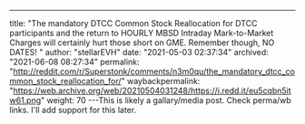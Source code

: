---
title: "The mandatory DTCC Common Stock Reallocation for DTCC participants and the return to HOURLY MBSD Intraday Mark-to-Market Charges will certainly hurt those short on GME. Remember though, NO DATES! "
author: "stellarEVH"
date: "2021-05-03 02:37:34"
archived: "2021-06-08 08:27:34"
permalink: "http://reddit.com/r/Superstonk/comments/n3m0qu/the_mandatory_dtcc_common_stock_reallocation_for/"
waybackpermalink: "https://web.archive.org/web/20210504031248/https://i.redd.it/eu5cqbn5itw61.png"
weight: 70
---This is likely a gallary/media post. Check perma/wb links. I'll add support for this later.
